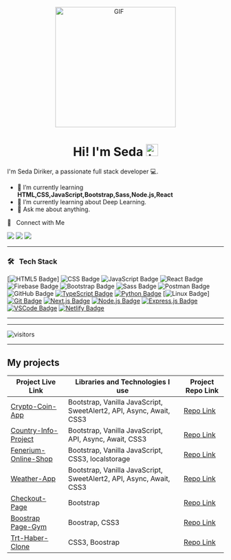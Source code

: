 <p align="center">
<img alt="GIF" src="https://github.com/arsentieva/arsentieva/blob/main/code.gif?raw=true" height="280" />
 <p/>
<h1 align="center"> Hi! I'm Seda <img src="https://user-images.githubusercontent.com/1303154/88677602-1635ba80-d120-11ea-84d8-d263ba5fc3c0.gif" width="28px" alt="hi"></h1>

I'm Seda Diriker, a passionate full stack developer  💻.

- :seedling: I’m currently learning **HTML,CSS,JavaScript,Bootstrap,Sass,Node.js,React**
- :seedling: I’m currently learning about Deep Learning. <!-- - :computer: Most used line of code `git commit -m " "`.-->
- :speech_balloon: Ask me about anything.

🤝 &nbsp; Connect with Me

[<img src="https://img.shields.io/badge/linkedin-%230077B5.svg?&style=for-the-badge&logo=linkedin&logoColor=white" />](https://www.linkedin.com/in/seda-diriker-4a014a175/)
[<img src="https://img.shields.io/badge/twitter-%231DA1F2.svg?&style=for-the-badge&logo=twitter&logoColor=white" />](https://twitter.com/seda_diriker)
[<img src="https://img.shields.io/badge/Medium-12100E?style=for-the-badge&logo=medium&logoColor=white" >](https://medium.com/@seda.diriker)

<hr>

### 🛠 &nbsp; Tech Stack

[![HTML5 Badge](https://img.shields.io/badge/html5-%230177B5.svg?style=for-the-badge&logo=html5&logoColor=white)]
![CSS Badge](https://img.shields.io/badge/css-%230000FF.svg?style=for-the-badge&logo=css3&logoColor=white)
![JavaScript Badge](https://img.shields.io/badge/javascript-%230000FF.svg?style=for-the-badge&logo=javascript&logoColor=white)
![React Badge](https://img.shields.io/badge/react-%230000FF.svg?style=for-the-badge&logo=react&logoColor=white)
![Firebase Badge](https://img.shields.io/badge/firebase-%230000FF.svg?style=for-the-badge&logo=firebase&logoColor=white)
![Bootstrap Badge](https://img.shields.io/badge/bootstrap-%230000FF.svg?style=for-the-badge&logo=bootstrap&logoColor=white)
![Sass Badge](https://img.shields.io/badge/sass-%230000FF.svg?style=for-the-badge&logo=sass&logoColor=white)
![Postman Badge](https://img.shields.io/badge/postman-%230000FF.svg?style=for-the-badge&logo=postman&logoColor=white)
![GitHub Badge](https://img.shields.io/badge/github-%230000FF.svg?style=for-the-badge&logo=github&logoColor=white)
[![TypeScript Badge](https://img.shields.io/badge/typescript-%230000FF.svg?style=for-the-badge&logo=typescript&logoColor=white)](https://your-typescript-link-here)
[![Python Badge](https://img.shields.io/badge/python-%230000FF.svg?style=for-the-badge&logo=python&logoColor=white)](https://your-python-link-here)
[![Linux Badge](https://img.shields.io/badge/linux-%230000FF.svg?style=for-the-badge&logo=linux&logoColor=white)]
[![Git Badge](https://img.shields.io/badge/git-%230000FF.svg?style=for-the-badge&logo=git&logoColor=white)](https://your-git-link-here)
[![Next.js Badge](https://img.shields.io/badge/Next.js-%230000FF.svg?style=for-the-badge&logo=next.js&logoColor=white)](https://your-next-js-link-here)
[![Node.js Badge](https://img.shields.io/badge/Node.js-%230000FF.svg?style=for-the-badge&logo=node.js&logoColor=white)](https://nodejs.org/)
[![Express.js Badge](https://img.shields.io/badge/Express.js-%230000FF.svg?style=for-the-badge)](https://expressjs.com/)
[![VSCode Badge](https://img.shields.io/badge/VS_Code-%230000FF.svg?style=for-the-badge&logo=visual-studio-code&logoColor=white)](https://code.visualstudio.com/)
[![Netlify Badge](https://img.shields.io/badge/Netlify-%230000FF.svg?style=for-the-badge&logo=netlify&logoColor=white)](https://www.netlify.com/)

<hr><hr>

![visitors](https://visitor-badge.laobi.icu/badge?page_id=sedadiriker)

<hr>

## My projects
| Project Live Link                | Libraries and Technologies I use      | Project Repo Link         |
|-----------------------------|--------------------------------------|---------------------------|
| [Crypto-Coin-App](https://sedadiriker.github.io/Clarusway-BootCamp-/JAVASCR%C4%B0PT/Crypto-Coin-App/) | Bootstrap, Vanilla JavaScript, SweetAlert2, API, Async, Await, CSS3    | [Repo Link](https://github.com/sedadiriker/Clarusway-BootCamp-/tree/main/JAVASCR%C4%B0PT/Crypto-Coin-App)   |
| [Country-Info-Project](https://sedadiriker.github.io/Clarusway-BootCamp-/JAVASCR%C4%B0PT/country-info-project/) | Bootstrap, Vanilla JavaScript, API, Async, Await, CSS3 | [Repo Link](https://github.com/sedadiriker/Clarusway-BootCamp-/tree/main/JAVASCR%C4%B0PT/country-info-project)   |
| [Fenerium-Online-Shop](https://sedadiriker.github.io/Clarusway-BootCamp-/JAVASCR%C4%B0PT/Fenerium-Online-Shop/) | Bootstrap, Vanilla JavaScript, CSS3, localstorage | [Repo Link](https://github.com/sedadiriker/Clarusway-BootCamp-/tree/main/JAVASCR%C4%B0PT/Fenerium-Online-Shop)   |
| [Weather-App](https://sedadiriker.github.io/Clarusway-BootCamp-/JAVASCR%C4%B0PT/haftal%C4%B1k-hava-durumu-app/) | Bootstrap, Vanilla JavaScript, SweetAlert2, API, Async, Await,  CSS3 | [Repo Link](https://github.com/sedadiriker/Clarusway-BootCamp-/tree/main/JAVASCR%C4%B0PT/haftal%C4%B1k-hava-durumu-app)   |
| [Checkout-Page](https://sedadiriker.github.io/Clarusway-BootCamp-/JAVASCR%C4%B0PT/checkout-page/index.html) | Bootstrap | [Repo Link](https://github.com/sedadiriker/Clarusway-BootCamp-/tree/main/JAVASCR%C4%B0PT/checkout-page)   |
| [Boostrap Page-Gym](https://sedadiriker.github.io/Clarusway-BootCamp-/HTML-CSS/gym-boostrap-page/) | Boostrap, CSS3 | [Repo Link](https://github.com/sedadiriker/Clarusway-BootCamp-/tree/main/HTML-CSS/gym-boostrap-page)   |
| [Trt-Haber-Clone](https://sedadiriker.github.io/Clarusway-BootCamp-/HTML-CSS/trt-clone/) | CSS3, Boostrap | [Repo Link](https://github.com/sedadiriker/Clarusway-BootCamp-/tree/main/HTML-CSS/trt-clone)   |


